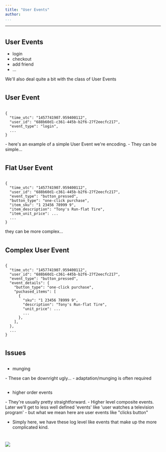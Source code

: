 ```yaml
---
title: "User Events"
author:
...
```


---

#
## User Events
- login
- checkout
- add friend
- ...

<div class="notes">
We'll also deal quite a bit with the class of User Events
</div>



#
## User Event
<pre><code>
{
  "time_utc": "1457741907.959400112",
  "user_id": "688b60d1-c361-445b-b2f6-27f2eecfc217",
  "event_type": "login",
  ...
}
</code></pre>
<div class="notes">
- here's an example of a simple User Event we're encoding. 
- They can be simple...
</div>

#
## Flat User Event
<pre><code>
{
  "time_utc": "1457741907.959400112",
  "user_id": "688b60d1-c361-445b-b2f6-27f2eecfc217",
  "event_type": "button_pressed",
  "button_type": "one-click purchase",
  "item_sku": "1 23456 78999 9",
  "item_description": "Tony's Run-flat Tire",
  "item_unit_price": ...
  ...
}
</code></pre>
<div class="notes">
they can be more complex...
</div>

#
## Complex User Event
<pre><code>
{
  "time_utc": "1457741907.959400112",
  "user_id": "688b60d1-c361-445b-b2f6-27f2eecfc217",
  "event_type": "button_pressed",
  "event_details": {
    "button_type": "one-click purchase",
    "puchased_items": [
      {
        "sku": "1 23456 78999 9",
        "description": "Tony's Run-flat Tire",
        "unit_price": ...
        ...
      },
    ],
  },
  ...
}
</code></pre>
<div class="notes">

</div>

#

## Issues

##
- munging

<div class="notes">
- These can be downright ugly...
- adaptation/munging is often required
</div>


## 
- higher order events

<div class="notes">
- They're usually pretty straightforward. 
- Higher level composite events. Later we'll get to less well defined 'events' like 'user watches a television program' 
- but what we mean here are user events like "clicks button"

- Simply here, we have these log level like events that make up the more complicated kind.
</div>

#

<img class="logo" src="images/berkeley-school-of-information-logo.png"/>


